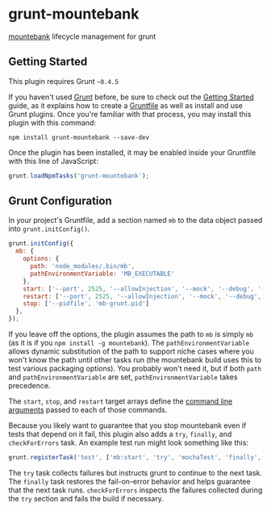 # grunt-mountebank

[mountebank](http://www.mbtest.org) lifecycle management for grunt

## Getting Started

This plugin requires Grunt `~0.4.5`

If you haven't used [Grunt](http://gruntjs.com/) before, be sure to check out
the [Getting Started](http://gruntjs.com/getting-started) guide, as it explains
how to create a [Gruntfile](http://gruntjs.com/sample-gruntfile) as well as
install and use Grunt plugins. Once you're familiar with that process, you
may install this plugin with this command:

```shell
npm install grunt-mountebank --save-dev
```

Once the plugin has been installed, it may be enabled inside your Gruntfile with this line of JavaScript:

```js
grunt.loadNpmTasks('grunt-mountebank');
```

## Grunt Configuration

In your project's Gruntfile, add a section named `mb` to the data object passed into `grunt.initConfig()`.

```js
grunt.initConfig({
  mb: {
    options: {
      path: 'node_modules/.bin/mb',
      pathEnvironmentVariable: 'MB_EXECUTABLE'
    },
    start: ['--port', 2525, '--allowInjection', '--mock', '--debug', '--pidfile', 'mb-grunt.pid'],
    restart: ['--port', 2525, '--allowInjection', '--mock', '--debug', '--pidfile', 'mb-grunt.pid'],
    stop: ['--pidfile', 'mb-grunt.pid']
  },
});
```

If you leave off the options, the plugin assumes the path to `mb` is simply `mb` (as it is if you
`npm install -g mountebank`).  The `pathEnvironmentVariable` allows dynamic substitution of the
path to support niche cases where you won't know the path until other tasks run (the mountebank
build uses this to test various packaging options).  You probably won't need it, but if both
`path` and `pathEnvironmentVariable` are set, `pathEnvironmentVariable` takes precedence.

The `start`, `stop`, and `restart` target arrays define the [command
line arguments](http://www.mbtest.org/docs/commandLine) passed to each of those commands.

Because you likely want to guarantee that you stop mountebank even if tests that depend on it fail,
this plugin also adds a `try`, `finally`, and `checkForErrors` task.  An example test run might look
something like this:

```js
grunt.registerTask('test', ['mb:start', 'try', 'mochaTest', 'finally', 'mb:stop', 'checkForErrors']);
```

The `try` task collects failures but instructs grunt to continue to the next task.  The `finally` task
restores the fail-on-error behavior and helps guarantee that the next task runs.  `checkForErrors`
inspects the failures collected during the `try` section and fails the build if necessary.

